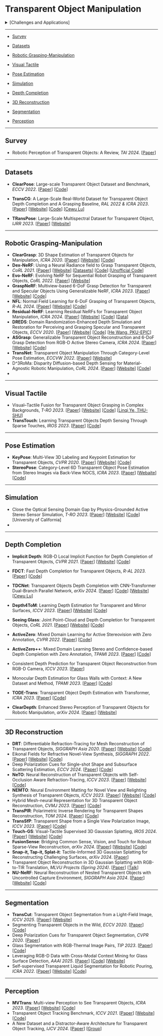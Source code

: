 # Transparent Object Manipulation

<details>
  <summary>[Challenges and Applications]</summary>

```
- Challenges:
    - Visual Perception and Detection
    - Depth Perception
    - Refraction and Perspective Distortion
    - Grasping and Manipulation
    - Sensor Errors and Uncertainty
- Applications:
    - Medical Robotics
    - Robotic Surgery and Medical Assistance
    - Robotic Cleaning Systems
```
</details>


----



- [Survey](#Survey)

- [Datasets](#Datasets)

- [Robotic Grasping-Manipulation](#Robotic-Grasping-Manipulation)
- [Visual Tactile](#Visual-Tactile)
- [Pose Estimation](#Pose-Estimation)
- [Simulation](#Simulation)
- [Depth Completion](#Depth-Completion)
- [3D Reconstruction](#3D-Reconstruction)
- [Segmentation](#Segmentation)
- [Perception](#Perception)



---

## Survey

- Robotic Perception of Transparent Objects: A Review, *TAI 2024*. [[Paper](https://ieeexplore.ieee.org/abstract/document/10288041)]



---

## Datasets

- **ClearPose**: Large-scale Transparent Object Dataset and Benchmark, *ECCV 2022*. [[Paper](https://arxiv.org/abs/2203.03890)] [[Code](https://github.com/opipari/ClearPose)]

- **TransCG**: A Large-Scale Real-World Dataset for Transparent Object Depth Completion and A Grasping Baseline, *RAL 2022 & ICRA 2023*. [[Paper](https://arxiv.org/abs/2202.08471)] [[Website](https://graspnet.net/transcg)] [[Code](https://github.com/galaxies99/transcg)] [[Cewu Lu](https://www.mvig.org/)]
- **TRansPose**: Large-Scale Multispectral Dataset for Transparent Object, *IJRR 2023*. [[Paper](https://arxiv.org/abs/2307.05016)] [[Website](https://sites.google.com/view/transpose-dataset)]



---

## Robotic Grasping-Manipulation

- **ClearGrasp**: 3D Shape Estimation of Transparent Objects for Manipulation, *ICRA 2020*. [[Paper](https://arxiv.org/abs/1910.02550)] [[Website](https://sites.google.com/view/cleargrasp)] [[Code](https://github.com/Shreeyak/cleargrasp)]
- **Dex-NeRF**: Using a Neural Radiance field to Grasp Transparent Objects, *CoRL 2021*. [[Paper](https://arxiv.org/abs/2110.14217)] [[Website](https://sites.google.com/view/dex-nerf)] [[Datasets](https://github.com/BerkeleyAutomation/dex-nerf-datasets)] [[Code](https://github.com/BerkeleyAutomation/dex-nerf-datasets/releases/tag/corl2021)] [[Unofficial Code](https://github.com/salykova/instant-DexNerf)]
- **Evo-NeRF**: Evolving NeRF for Sequential Robot Grasping of Transparent Objects, *CoRL 2022*. [[Paper](https://openreview.net/forum?id=Bxr45keYrf)] [[Website](https://sites.google.com/view/evo-nerf)] 
- **GraspNeRF**: Multiview-based 6-DoF Grasp Detection for Transparent and Specular Objects Using Generalizable NeRF, *ICRA 2023*. [[Paper](https://arxiv.org/abs/2210.06575)] [[Website](https://pku-epic.github.io/GraspNeRF/)] [[Code](https://github.com/PKU-EPIC/GraspNeRF)]
- **NFL**: Normal Field Learning for 6-DoF Grasping of Transparent Objects, *R-AL 2024*. [[Paper](https://3d.snu.ac.kr/assets/NFL/NFL_RAL_final.pdf)] [[Website](https://3d.snu.ac.kr/publications/NFL)] [[Code](https://github.com/twjhlee/Normal-Field-Learning)]
- **Residual-NeRF**: Learning Residual NeRFs for Transparent Object Manipulation, *ICRA 2024*. [[Paper](https://arxiv.org/abs/2405.06181v1)] [[Website](https://residual-nerf.github.io/)] [[Code](https://github.com/momentum-robotics-lab/residual-nerf)] [[Data](https://drive.google.com/drive/folders/15r_mLt8MD5-AuYfoWCLy72hD27-tHA2N?usp=sharing)]
- **DREDS**: Domain Randomization-Enhanced Depth Simulation and Restoration for Perceiving and Grasping Specular and Transparent Objects, *ECCV 2020*. [[Paper](https://arxiv.org/abs/2208.03792)] [[Website](https://pku-epic.github.io/DREDS/)] [[Code](https://github.com/PKU-EPIC/DREDS)] [[He Wang, PKU-EPIC](https://hughw19.github.io/)]
- **ASGrasp**: Generalizable Transparent Object Reconstruction and 6-DoF Grasp Detection from RGB-D Active Stereo Camera, *ICRA 2024*. [[Paper](https://arxiv.org/abs/2405.05648)] [[Website](https://pku-epic.github.io/ASGrasp/)] [[Code](https://github.com/jun7-shi/ASGrasp)]
- **TransNet**: Transparent Object Manipulation Through Category-Level Pose Estimation, *ECCVW 2022*. [[Paper](https://arxiv.org/abs/2208.10002)] [[Website](https://progress.eecs.umich.edu/projects/transnet/)]
- D^3RoMa: Disparity Diffusion-based Depth Sensing for Material-Agnostic Robotic Manipulation, *CoRL 2024*. [[Paper](https://arxiv.org/abs/2409.14365)] [[Website](https://pku-epic.github.io/D3RoMa/)] [[Code](https://github.com/songlin/d3roma)]
- 

---

## Visual Tactile

- Visual–Tactile Fusion for Transparent Object Grasping in Complex Backgrounds, *T-RO 2023*. [[Paper](https://arxiv.org/abs/2211.16693)] [[Website](https://sites.google.com/view/visual-tactilefusion)] [[Code](https://github.com/Shoujie1998/Visual-tactile-fusion)] [[Linqi Ye, THU-SHU](https://linqi-ye.github.io/)]
- **TransTouch**: Learning Transparent Objects Depth Sensing Through Sparse Touches, *IROS 2023*. [[Paper](https://arxiv.org/abs/2309.09427)] [[Code](https://github.com/ritsu-a/transtouch)]



---

##  Pose Estimation

- **KeyPose**: Multi-View 3D Labeling and Keypoint Estimation for Transparent Objects, *CVPR 2020*. [[Paper](https://arxiv.org/abs/1912.02805)] [[Website](https://sites.google.com/view/keypose?pli=1)] [[Code](https://github.com/google-research/google-research/tree/master/keypose)]
- **StereoPose**: Category-Level 6D Transparent Object Pose Estimation from Stereo Images via Back-View NOCS, *ICRA 2023*. [[Paper](https://arxiv.org/abs/2211.01644)] [[Webaite](https://appsrv.cse.cuhk.edu.hk/~kaichen/stereopose.html)] [[Code](https://github.com/ck-kai/StereoPose)]



---

## Simulation

- Close the Optical Sensing Domain Gap by Physics-Grounded Active Stereo Sensor Simulation, *T-RO 2023*. [[Paper](https://arxiv.org/abs/2201.11924)] [[Website](https://angli66.github.io/active-sensor-sim/)] [[Code](https://github.com/haosulab/SAPIEN)] [University of California]
- 

---

## Depth Completion

- **Implicit Depth**: RGB-D Local Implicit Function for Depth Completion of Transparent Objects, *CVPR 2021*. [[Paper](https://arxiv.org/abs/2104.00622)] [[Website](https://research.nvidia.com/publication/2021-03_rgb-d-local-implicit-function-depth-completion-transparent-objects)] [[Code](https://github.com/NVlabs/implicit_depth)]

- **FDCT**: Fast Depth Completion for Transparent Objects, *R-AL 2023*. [[Paper](https://arxiv.org/abs/2307.12274)] [[Code](https://github.com/Nonmy/FDCT)]
- **TDCNet**: Transparent Objects Depth Completion with CNN-Transformer Dual-Branch Parallel Network, *arXiv 2024*. [[Paper](https://arxiv.org/abs/2412.14961)] [[Code](https://github.com/XianghuiFan/TDCNet)] [[Website](https://graspnet.net/transcg)] [[Cewu Lu](https://graspnet.net/index.html)]
- **Depth4ToM**: Learning Depth Estimation for Transparent and Mirror Surfaces, *ICCV 2023*. [[Paper](https://arxiv.org/abs/2307.15052)] [[Website](https://cvlab-unibo.github.io/Depth4ToM/)] [[Code](https://github.com/CVLAB-Unibo/Depth4ToM-code)]

- **Seeing Glass**: Joint Point-Cloud and Depth Completion for Transparent Objects, *CoRL 2021*. [[Paper](https://arxiv.org/abs/2110.00087)] [[Website](https://www.pair.toronto.edu/TranspareNet/)] [[Code](https://github.com/pairlab/TranspareNet)]
- **ActiveZero**: Mixed Domain Learning for Active Stereovision with Zero Annotation, *CVPR 2022*. [[Paper](https://arxiv.org/abs/2112.02772)] [[Code](https://github.com/haosulab/ActiveZero)]
- **ActiveZero++**: Mixed Domain Learning Stereo and Confidence-based Depth Completion with Zero Annotation, *TPAMI 2023*. [[Paper](https://ieeexplore.ieee.org/document/10219021)] [[Code](https://github.com/jaycions/activezero2_official)]
- Consistent Depth Prediction for Transparent Object Reconstruction from RGB-D Camera, *ICCV 2023*. [[Paper](https://openaccess.thecvf.com/content/ICCV2023/html/Cai_Consistent_Depth_Prediction_for_Transparent_Object_Reconstruction_from_RGB-D_Camera_ICCV_2023_paper.html)]
- Monocular Depth Estimation for Glass Walls with Context: A New Dataset and Method, *TPAMI 2023*. [[Paper](https://ieeexplore.ieee.org/document/10230851)] [[Code](https://github.com/ViktorLiang/GW-Depth)] 
- **TODE-Trans**: Transparent Object Depth Estimation with Transformer, *ICRA 2023*. [[Paper](https://arxiv.org/abs/2209.08455)] [[Code](https://github.com/yuchendoudou/TODE)]
- **ClearDepth**: Enhanced Stereo Perception of Transparent Objects for Robotic Manipulation, *arXiv 2024*. [[Paper](https://arxiv.org/abs/2409.08926)] [[Website](https://sites.google.com/view/cleardepth/)]

---

## 3D Reconstruction

- **DRT**: Differentiable Refraction-Tracing for Mesh Reconstruction of Transparent Objects, *SIGGRAPH Asia 2020*. [[Paper](https://arxiv.org/abs/2009.09144)] [[Website](https://vcc.tech/research/2020/DRT)] [[Code](https://github.com/lvjiahui/DRT)]
- Eikonal Fields for Refractive Novel-View Synthesis, *SIGGRAPH 2022*. [[Paper](https://arxiv.org/abs/2202.00948)] [[Website](https://eikonalfield.mpi-inf.mpg.de/)] [[Code](https://github.com/m-bemana/eikonalfield)]
- Deep Polarization Cues for Single-shot Shape and Subsurface Scattering Estimation, *ECCV 2024*. [[Paper](https://arxiv.org/abs/2407.08149)] [[Code](https://github.com/ligoudaner377/polarized_inverse_scattering)]
- **NeTO**: Neural Reconstruction of Transparent Objects with Self-Occlusion Aware Refraction-Tracing, *ICCV 2023*. [[Paper](https://www.xxlong.site/NeTO/ARXIV_NeTO.pdf)] [[Website](https://www.xxlong.site/NeTO/)] [[Code](https://github.com/xxlong0/NeTO)]
- **NEMTO**: Neural Environment Matting for Novel View and Relighting Synthesis of Transparent Objects, *ICCV 2023*. [[Paper](https://arxiv.org/abs/2303.11963)] [[Website](https://ivrl.github.io/NEMTO/)] [[Code](https://github.com/IVRL/NEMTO)]
- Hybrid Mesh-neural Representation for 3D Transparent Object Reconstruction, *CVMJ 2023*. [[Paper](https://arxiv.org/abs/2203.12613v3)] [[Code](https://github.com/superxjm/HybridTransparentRecon)]
- **TransPIR**: Polarimetric Inverse Rendering for Transparent Shapes Reconstruction, *TOM 2024*. [[Paper](https://arxiv.org/pdf/2208.11836.pdf)] [[Code](https://github.com/shaomq2187/TransPIR)]
- **TransSfP**: Transparent Shape from a Single View Polarization Image, *ICCV 2023*. [[Paper](https://arxiv.org/abs/2204.06331)] [[Code](https://github.com/shaomq2187/TransSfP)]
- **Touch-GS**: Visual-Tactile Supervised 3D Gaussian Splatting, *IROS 2024*. [[Paper](https://arxiv.org/abs/2403.09875)] [[Website](https://arm.stanford.edu/touch-gs)] [[Code](https://github.com/armlabstanford/Touch-GS)]
- **FusionSense**: Bridging Common Sense, Vision, and Touch for Robust Sparse-View Reconstruction, *arXiv 2024*. [[Paper](https://arxiv.org/abs/2410.08282)] [[Website](https://ai4ce.github.io/FusionSense/)] [[Code](https://github.com/ai4ce/FusionSense)]
- **Snap-it, Tap-it, Splat-it**: Tactile-Informed 3D Gaussian Splatting for Reconstructing Challenging Surfaces, *arXiv 2024*. [[Paper](https://arxiv.org/abs/2403.20275)]
- Transparent Object Reconstruction in 3D Gaussian Splatting with RGB-to-TIR Translation, *MLVU Projects (Spring 2024)*. [[Paper](http://viplab.snu.ac.kr/viplab/courses/mlvu_2024_1/projects/07.pdf)] [[Talk](https://www.youtube.com/watch?v=mqFSw7z5JPk)]
- **NU-NeRF**: Neural Reconstruction of Nested Transparent Objects with Uncontrolled Capture Environment, *SIGGRAPH Asia 2024*.  [[Paper](https://drive.google.com/drive/folders/1DP_aQ5GRow-Se4LpImYLjX3mah2__PSh?usp=sharing)] [[Website](http://geometrylearning.com/NU-NeRF/)] [[Code](https://github.com/78ij/NU-NeRF)]

---

##  Segmentation

- **TransCut**: Transparent Object Segmentation from a Light-Field Image, *ICCV 2025*. [[Paper](https://arxiv.org/abs/1511.06853)] [[Website](https://transcut.github.io/)]
- Segmenting Transparent Objects in the Wild, *ECCV 2020*. [[Paper](https://arxiv.org/abs/2003.13948)] [[Code](https://github.com/xieenze/Segment_Transparent_Objects)]
- Deep Polarization Cues for Transparent Object Segmentation, *CVPR 2020*. [[Paper](https://openaccess.thecvf.com/content_CVPR_2020/papers/Kalra_Deep_Polarization_Cues_for_Transparent_Object_Segmentation_CVPR_2020_paper.pdf)]
- Glass Segmentation with RGB-Thermal Image Pairs, *TIP 2023*. [[Paper](https://arxiv.org/abs/2204.05453)] [[Code](https://github.com/Dong-Huo/RGB-T-Glass-Segmentation)]
- Leveraging RGB-D Data with Cross-Modal Context Mining for Glass Surface Detection, *AAAI 2025*. [[Paper](https://arxiv.org/abs/2206.11250)] [[Code](https://jiaying.link/AAAI25-RGBDGlass/code.zip)] [[Website](https://jiaying.link/AAAI25-RGBDGlass/)]
- Self-supervised Transparent Liquid Segmentation for Robotic Pouring, *ICRA 2022*. [[Paper](https://www.google.com/url?q=https%3A%2F%2Farxiv.org%2Fabs%2F2203.01538&sa=D&sntz=1&usg=AOvVaw3d5pQfrbcL9HH5mwauGDwD)] [[Website](https://sites.google.com/view/transparentliquidpouring)] [[Code](https://github.com/gauthamnarayan/transparent-liquid-segmentation)]

----

## Perception

- **MVTrans**: Multi-view Perception to See Transparent Objects, *ICRA 2023*. [[Paper](https://arxiv.org/abs/2302.11683)] [[Website](https://ac-rad.github.io/MVTrans/)] [[Code](https://github.com/ac-rad/MVTrans)]
- Transparent Object Tracking Benchmark, *ICCV 2021*. [[Paper](https://arxiv.org/abs/2011.10875)] [[Website](https://hengfan2010.github.io/projects/TOTB/)] [[Code](https://drive.google.com/file/d/1IjEVDI5_L9doB2gXMMHIKi4krAkRhx6X/view)]
- A New Dataset and a Distractor-Aware Architecture for Transparent Object Tracking, *IJCV 2024*. [[Paper](https://arxiv.org/abs/2401.03872)] [[Group](https://prints.vicos.si/)]
